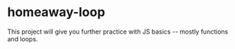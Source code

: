 # homeaway-loop
This project will give you further practice with JS basics -- mostly functions and loops.
